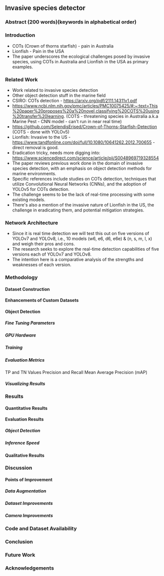 ## Invasive species detector

### Abstract (200 words)(keywords in alphabetical order)

### Introduction
- COTs (Crown of thorns starfish) - pain in Australia
- Lionfish - Pain in the USA
- The paper underscores the ecological challenges posed by invasive species, using COTs in Australia and Lionfish in the USA as primary examples.

### Related Work
- Work related to invasive species detection
- Other object detection stuff in the marine field
- CSIRO: COTs detection - https://arxiv.org/pdf/2111.14311v1.pdf
- https://www.ncbi.nlm.nih.gov/pmc/articles/PMC10075425/#:~:text=This%20paper%20proposes%20a%20novel,classifying%20COTS%20using%20transfer%20learning.
(COTS - threatening species in Australia a.k.a Marine Pest - CNN model - can't run in near real time)
- https://github.com/SelendisErised/Crown-of-Thorns-Starfish-Detection (COTS - done with YOLOv5)
- Lionfish: Invasive to the US - https://www.tandfonline.com/doi/full/10.1080/10641262.2012.700655 - direct removal is good.
- Eradication tricky, needs more digging into: https://www.sciencedirect.com/science/article/pii/S0048969719328554
- The paper reviews previous work done in the domain of invasive species detection, with an emphasis on object detection methods for marine environments.
- Specific references include studies on COTs detection, techniques that utilize Convolutional Neural Networks (CNNs), and the adoption of YOLOv5 for COTs detection. 
- The challenge seems to be the lack of real-time processing with some existing models.
- There's also a mention of the invasive nature of Lionfish in the US, the challenge in eradicating them, and potential mitigation strategies.

### Network Architecture
- Since it is real time detection we will test this out on five versions of YOLOv7 and YOLOv8, i.e., 10 models (w6, e6, d6, e6e) & (n, s, m, l, x) and weigh their pros and cons.
- The research seeks to explore the real-time detection capabilities of five versions each of YOLOv7 and YOLOv8. 
- The intention here is a comparative analysis of the strengths and weaknesses of each version.

### Methodology
#### Dataset Construction
#### Enhancements of Custom Datasets
#### Object Detection
##### Fine Tuning Parameters
##### GPU Hardware
##### Training 
##### Evaluation Metrics
TP and TN Values
Precision and Recall
Mean Average Precision (mAP)
##### Visualizing Results

### Results
#### Quantitative Results
#### Evaluation Results
##### Object Detection
##### Inference Speed 
#### Qualitative Results

### Discussion
#### Points of Improvement
##### Data Augmentation
##### Dataset Improvements
##### Camera Improvements

### Code and Dataset Availability

### Conclusion

### Future Work

### Acknowledgements 